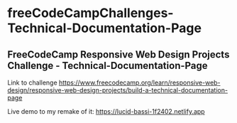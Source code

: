 # freeCodeCampChallenges-Technical-Documentation-Page

## FreeCodeCamp Responsive Web Design Projects Challenge - Technical-Documentation-Page

Link to challenge https://www.freecodecamp.org/learn/responsive-web-design/responsive-web-design-projects/build-a-technical-documentation-page

Live demo to my remake of it: https://lucid-bassi-1f2402.netlify.app

